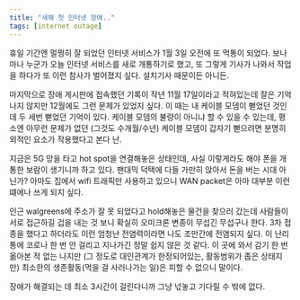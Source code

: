 ```yaml
---
title: "새해 첫 인터넷 장애.."
tags: [internet outage]
---
```


휴일 기간엔 멀쩡히 잘 되었던 인터넷 서비스가 1월 3일 오전에 또 먹통이 되었다. 보나마나 누군가 오늘 인터넷 서비스를 새로 개통하기로 했고, 또 그렇게 기사가 나와서 작업을 하다가 또 이런 참사가 벌어졌지 싶다. 설치기사 때문이든 아니든.

마지막으로 장애 게시판에 접속했던 기록이 작년 11월 17일이라고 적혀있는데 잘은 기억나지 않지만 12월에도 그런 문제가 있었지 싶다. 이 때는 내 케이블 모뎀이 뻗었던 것인데 두 세번 뻗었던 기억이 있다. 케이블 모뎀의 불량이 아니냐 할 수 있을 수 있는데, 평소엔 아무런 문제가 없던 (그것도 수개월/수년) 케이블 모뎀이 갑자기 뻗으려면 분명히 외적인 요소가 작용했다고 본다 난.

지금은 5G 망을 타고 hot spot을 연결해놓은 상태인데, 사실 이렇게라도 해야 폰을 개통한 보람이 생기니까 하고 있다. 팬대믹 덕택에 다들 가만히 앉아서 돈을 버는 시대 아닌가? 아마도 집에서 wifi 트래픽만 사용하고 있으니 WAN packet은 아마 대부분 이런 떄에나 쓰게 되지 싶다. 

인근 walgreens에 주소가 잘 못 되었다고 hold해놓은 물건을 찾으러 갔는데 사람들이 서로 접근하길 겁을 내는 것 보니 확실히 오미크론 변종이 무섭긴 무섭구나 한다. 3차 접종을 했다고 하더라도 이런 엄청난 전염력이라면 나도 조만간에 전염되지 싶다. 이 난리통에 코로나 한 번 안 걸리고 지나가긴 정말 쉽지 않은 것 같다. 이 곳에 와서 감기 한 번 옮아본 적 없는 나지만 (그 정도로 대인관계가 한정되어있는, 활동범위가 좁은 상태지만) 최소한의 생존활동(먹을 걸 사러나가는 일)은 피할 수 없으니 말이다.

장애가 해결되는 데 최소 3시간이 걸린다니까 그냥 넋놓고 기다릴 수 밖에 없다.
